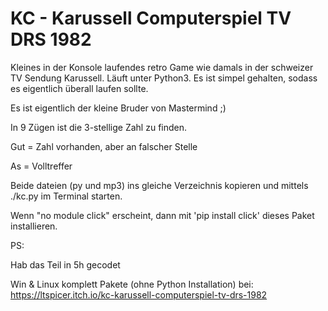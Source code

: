 # KC - Karussell Computerspiel TV DRS 1982

Kleines in der Konsole laufendes retro Game wie damals in der schweizer TV Sendung Karussell.
Läuft unter Python3. Es ist simpel gehalten, sodass es eigentlich überall laufen sollte.

Es ist eigentlich der kleine Bruder von Mastermind ;)

In 9 Zügen ist die 3-stellige Zahl zu finden.

Gut = Zahl vorhanden, aber an falscher Stelle

As = Volltreffer

Beide dateien (py und mp3) ins gleiche Verzeichnis kopieren und mittels ./kc.py im Terminal starten.

Wenn "no module click" erscheint, dann mit 'pip install click' dieses Paket installieren.

PS:

Hab das Teil in 5h gecodet

Win & Linux komplett Pakete (ohne Python Installation) bei:
https://ltspicer.itch.io/kc-karussell-computerspiel-tv-drs-1982
